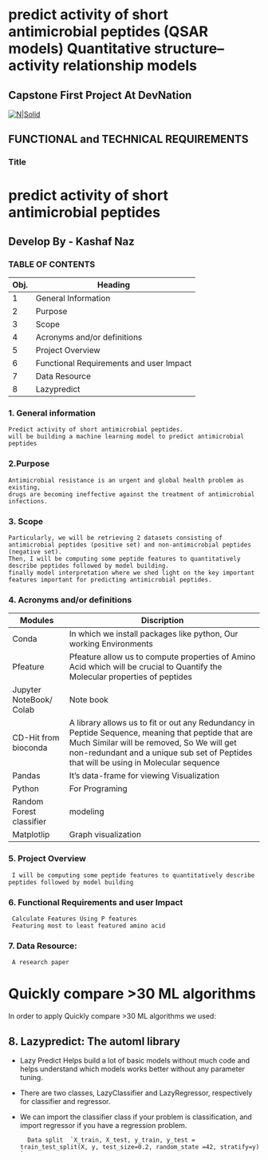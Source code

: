 # predict activity of short antimicrobial peptides (QSAR models) Quantitative structure–activity relationship models 

## Capstone First Project At DevNation
[![N|Solid](https://uploads-ssl.webflow.com/5ff6c1dbc139fb9bf9f6a511/6089ced541a4550bbc1e1a65_Dev__1_-removebg-preview.png)](https://uploads-ssl.webflow.com/5ff6c1dbc139fb9bf9f6a511/6089ced541a4550bbc1e1a65_Dev__1_-removebg-preview.png)



## **FUNCTIONAL and TECHNICAL REQUIREMENTS**


### **Title**


# predict activity of short antimicrobial peptides

## Develop By -  Kashaf Naz





### __TABLE OF CONTENTS__

**Obj.**	|**Heading**
-----------|---------------------------------------
1|	General Information 	
2|	Purpose	
3|	Scope	
4|	Acronyms and/or definitions	
5|	Project Overview	
6|	Functional Requirements and user Impact	
7|	Data Resource	
8|      Lazypredict




### 1. **General information**
    Predict activity of short antimicrobial peptides.
    will be building a machine learning model to predict antimicrobial peptides
	
### **2.Purpose**
    Antimicrobial resistance is an urgent and global health problem as existing,
    drugs are becoming ineffective against the treatment of antimicrobial infections.
    
    
  ### 3. **Scope**
    Particularly, we will be retrieving 2 datasets consisting of antimicrobial peptides (positive set) and non-antimicrobial peptides (negative set).
    Then, I will be computing some peptide features to quantitatively describe peptides followed by model building.
    finally model interpretation where we shed light on the key important features important for predicting antimicrobial peptides.
    
    
    
### 4.  **Acronyms and/or definitions**

Modules      |  Discription
-------------|------------------------------------------------
 Conda	       |In which we install packages like python, Our working Environments
Pfeature      |Pfeature allow us to compute properties of Amino Acid which will be crucial to Quantify the Molecular properties of peptides 
Jupyter NoteBook/ Colab	|  Note book
CD-Hit from bioconda	|A library allows us to fit or out any Redundancy in Peptide Sequence, meaning that peptide that are Much Similar will be removed, So We will get non-redundant and a unique sub set of Peptides that will be using in Molecular sequence
Pandas	|It’s data-frame for viewing Visualization
Python	|For Programing
Random Forest classifier|	modeling
Matplotlip|	Graph visualization




### 5.  **Project Overview**
     I will be computing some peptide features to quantitatively describe peptides followed by model building
     
     
### **6.  Functional Requirements and user Impact**
     Calculate Features Using P features
     Featuring most to least featured amino acid
     
     
### **7. Data Resource:**
     A research paper

# **Quickly compare >30 ML algorithms**

In order to apply Quickly compare >30 ML algorithms​
we used:

## 8. **Lazypredict: The automl library​**

- Lazy Predict Helps build a lot of basic models without much code and helps understand
which models works better without any parameter tuning.

- There are two classes, LazyClassifier and LazyRegressor, respectively for classifier and regressor.
- We can import the classifier class if your problem is classification, and import regressor if you have a regression problem.​

		Data split​  `X_train, X_test, y_train, y_test = train_test_split(X, y, test_size=0.2, random_state =42, stratify=y)​`



